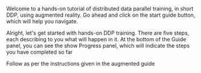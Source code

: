Welcome to a hands-on tutorial of distributed data parallel training, in short DDP, using augmented reality. 
Go ahead and click on the start guide button, which will help you navigate.

Alright, let's get started with hands-on DDP training. There are five steps, each describing to  you what will happen in it. At the bottom of the Guide panel, you can see the show Progress panel, which will indicate the steps you have completed so far

Follow as per the instructions given in the augmented guide 
